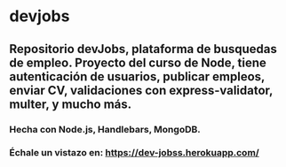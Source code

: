 # devjobs
## Repositorio devJobs, plataforma de busquedas de empleo. Proyecto del curso de Node, tiene autenticación de usuarios, publicar empleos, enviar CV, validaciones con express-validator, multer, y mucho más.
### Hecha con Node.js, Handlebars, MongoDB.
### Échale un vistazo en: https://dev-jobss.herokuapp.com/
